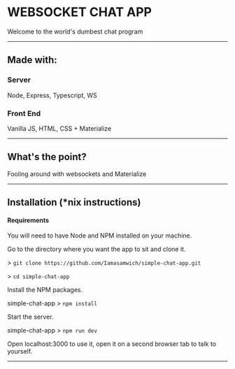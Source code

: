 # WEBSOCKET CHAT APP

Welcome to the world's dumbest chat program

***

## Made with:

### Server

Node, Express, Typescript, WS

### Front End

Vanilla JS, HTML, CSS + Materialize

***

## What's the point?

Fooling around with websockets and Materialize

***

## Installation (*nix instructions)

#### Requirements

You will need to have Node and NPM installed on your machine.

Go to the directory where you want the app to sit and clone it.

\> `git clone https://github.com/Iamasamwich/simple-chat-app.git`

\> `cd simple-chat-app`

Install the NPM packages.

simple-chat-app \> `npm install`

Start the server.

simple-chat-app \> `npm run dev`

Open localhost:3000 to use it, open it on a second browser tab to talk to yourself.

***

